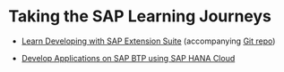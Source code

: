 # Taking the **SAP Learning Journeys**

- [Learn Developing with SAP Extension Suite](https://learning.sap.com/learning-journey/developing-with-sap-extension-suite) (accompanying [Git repo](https://github.com/SAP-samples/extension-suite-learning-journey))

- [Develop Applications on SAP BTP using SAP HANA Cloud](https://learning.sap.com/learning-journey/developing-applications-running-on-sap-btp-using-sap-hana-cloud)
